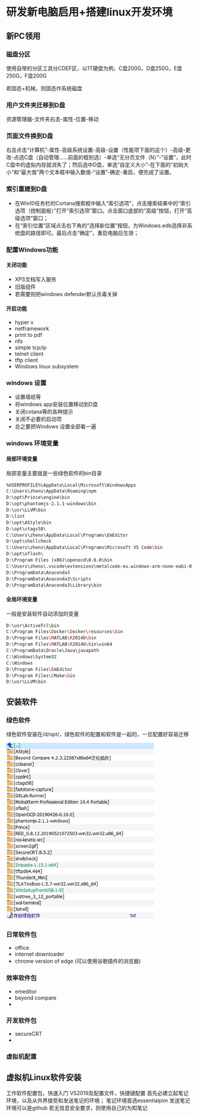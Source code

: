 # 研发新电脑启用+搭建linux开发环境

## 新PC领用

### 磁盘分区

使用自带的分区工具分CDEF区，以1T硬盘为例，C盘200G，D盘250G，E盘250G，F盘200G

若固态+机械，则固态作系统磁盘

### 用户文件夹迁移到D盘

资源管理器-文件夹右击-属性-位置-移动

### 页面文件换到D盘

右击点击“计算机”-属性-高级系统设置-高级-设置（性能项下面的这个）-高级-更改-点选C盘（自动管理……前面的框别选）-单选“无分页文件（N）”-“设置”，此时C盘中的虚拟内存就消失了；然后选中D盘，单选“自定义大小”-在下面的“初始大小”和“最大值”两个文本框中输入数值-“设置”-确定-重启，便完成了设置。

### 索引重建到D盘

- 在Win10任务栏的Cortana搜索框中输入“索引选项”，点击搜索结果中的“索引选项（控制面板）”打开“索引选项”窗口。点击窗口底部的“高级”按钮，打开“高级选项”窗口；
- 在“索引位置”区域点击右下角的“选择新位置”按钮，为Windows.edb选择非系统盘的路径即可。最后点击“确定”，重启电脑后生效；

### 配置Windows功能

#### 关闭功能

- XPS文档写入服务
- 旧版组件
- 若需要则把windows defender默认杀毒关掉

#### 开启功能

- hyper v
- netframework
- print to pdf
- nfs
- simple tcp/ip
- telnet client
- tftp client
- Windows linux subsystem

### windows 设置

- 设置墙纸等
- 将windows app安装位置移动到D盘
- 关闭cotana等的各种提示
- 关闭不必要的启动项
- 总之要把Windows 设置全部看一遍

### windows 环境变量

#### 局部环境变量

局部变量主要就是一些绿色软件的bin目录

```sh
%USERPROFILE%\AppData\Local\Microsoft\WindowsApps
C:\Users\zhens\AppData\Roaming\npm
D:\opt\Prince\engine\bin
D:\opt\phantomjs-2.1.1-windows\bin
D:\usr\LLVM\bin
D:\lint
D:\opt\AStyle\bin
D:\opt\ctags58\
C:\Users\zhens\AppData\Local\Programs\EmEditor
D:\opt\shellcheck
C:\Users\zhens\AppData\Local\Programs\Microsoft VS Code\bin
D:\opt\oflash\
D:\Program Files (x86)\openocd\0.6.0\bin
C:\Users\zhens\.vscode\extensions\metalcode-eu.windows-arm-none-eabi-0.1.6\bin\
D:\ProgramData\Anaconda3
D:\ProgramData\Anaconda3\Scripts
D:\ProgramData\Anaconda3\Library\bin
```

#### 全局环境变量

一般是安装软件自动添加的变量

```sh
D:\usr\ActiveTcl\bin
C:\Program Files\Docker\Docker\resources\bin
D:\Program Files\MATLAB\R2014b\bin
D:\Program Files\MATLAB\R2014b\bin\win64
C:\ProgramData\Oracle\Java\javapath
C:\Windows\System32
C:\Windows
D:\Program Files\EmEditor
D:\Program Files\CMake\bin
D:\usr\LLVM\bin
```

## 安装软件

### 绿色软件

绿色软件安装在/d/opt/，绿色软件的配置和软件是一起的，一旦配置好容易迁移

![](docs/image/2019-08-16-22-45-45.png)

### 日常软件包

- office
- internet downloader
- chrome version of edge (可以使用谷歌插件的浏览器)

### 效率软件包

- emeditor
- beyond compare
-

### 开发软件包

- secureCRT
-

### 虚拟机配置

## 虚拟机Linux软件安装

工作软件配置包，快速入门
VS2019及配置文件，快捷键配置
首先必建立起笔记环境，以及从外界接受和发送笔记的环境；
笔记环境首选essentialpim
发送笔记环境可以是github
若无信息安全要求，则使用自己的为知笔记
